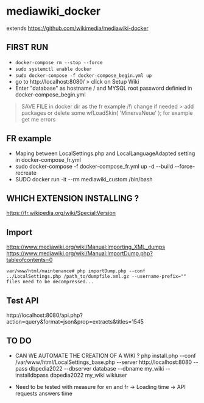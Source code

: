 # mediawiki_docker

extends https://github.com/wikimedia/mediawiki-docker

## FIRST RUN
* ``` docker-compose rm --stop --force ```
* ``` sudo systemctl enable docker ```
* ``` sudo docker-compose -f docker-compose_begin.yml up ```
* go to http://localhost:8080/ > click on Setup Wiki
* Enter "database" as hostname / and MYSQL root password definied in docker-compose_begin.yml
> SAVE FILE in docker dir as the fr example
/!\ change if needed > add packages or delete some wfLoadSkin( 'MinervaNeue' ); for example get me errors
## FR example
* Maping between LocalSettings.php and LocalLanguageAdapted setting in docker-compose_fr.yml 
* sudo docker-compose -f docker-compose_fr.yml up -d --build --force-recreate 
* SUDO docker run -it --rm mediawiki_custom /bin/bash 


## WHICH EXTENSION INSTALLING ?
https://fr.wikipedia.org/wiki/Special:Version

## Import

https://www.mediawiki.org/wiki/Manual:Importing_XML_dumps
https://www.mediawiki.org/wiki/Manual:ImportDump.php?tableofcontents=0

```
var/www/html/maintenance# php importDump.php --conf ../LocalSettings.php /path_to/dumpfile.xml.gz --username-prefix=""
files need to be decompressed... 
```

## Test API

http://localhost:8080/api.php?action=query&format=json&prop=extracts&titles=1545



## TO DO 
* CAN WE AUTOMATE THE CREATION OF A WIKI ? 
php install.php --conf /var/www/html/LocalSettings_base.php --server http://localhost:8080 --pass dbpedia2022 --dbserver database --dbname my_wiki --installdbpass dbpedia2022 my_wiki wikiuser 

* Need to be tested with measure for en and fr 
-> Loading time
-> API requests answers time
